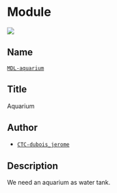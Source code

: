 # Module
![](viewme.png)

## Name
[`MDL-aquarium`]()

## Title
Aquarium

## Author
* [`CTC-dubois_jerome`]()

## Description
We need an aquarium as water tank.
